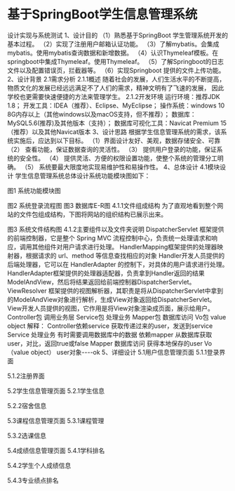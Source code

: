 # 基于SpringBoot学生信息管理系统

设计实现与系统测试
1、设计目的
（1）熟悉基于SpringBoot 学生管理系统开发的基本过程。
（2）实现了注册用户邮箱认证功能。
（3）了解mybatis。会集成mybatis。使用mybatis查询数据和新增数据。
（4）认识Thymeleaf模板。在springboot中集成Thymeleaf。使用Thymeleaf。
（5）了解Springboot的日志文件以及配置错误页，拦截器等。
（6）实现Springboot 提供的文件上传功能。
2、设计背景
2.1需求分析
2.1.1概述
随着社会的发展，人们生活水平的不断提高，物质文化的发展已经远远满足不了人们的需求，精神文明有了飞速的发展， 因此学校也更需要快速便捷的方法来管理学生。
2.1.2开发环境
运行环境：推荐JDK 1.8；
开发工具：IDEA（推荐）、Eclipse、MyEclipse；
操作系统：windows 10 8G内存以上（其他windows以及macOS支持，但不推荐）；
数据库：MySQL5.6(推荐)及其他版本（支持）；
数据库可视化工具：Navicat Premium 15（推荐）以及其他Navicat版本 
3、设计思路
根据学生信息管理系统的需求，该系统实施后，应达到以下目标。
（1）界面设计友好、美观，数据存储安全、可靠
（2） 查看功能，保证数据查询的灵活性。
（3） 提供用户登录的功能，保证系统的安全性。
（4） 提供灵活、方便的权限设置功能，使整个系统的管理分工明确。
（5） 系统要最大限度地实现易维护性和易操作性。 
4、总体设计
4.1模块设计
学生信息管理系统总体设计系统功能模块图如下：
 
图1  系统功能模块图
 
图2  系统登录流程图
图3  数据库E-R图
4.1.1文件组成结构
为了直观地看到整个网站的文件包组成结构，下图将网站的组织结构已展示出来。
 
图3  系统文件结构图
4.1.2主要组件以及文件夹说明
DispatcherServlet	框架提供的前端控制器，它是整个 Spring MVC 流程控制中心，负责统一处理请求和响应，调用其他组件对用户请求进行处理。
HandlerMapping框架提供的处理器映射器，根据请求的 url、method 等信息查找相应的对象
Handler开发人员提供的后端处理器，它可以在 HandlerAdapter 的控制下，对具体的用户请求进行处理。
HandlerAdapter框架提供的处理器适配器，负责拿到Handler返回的结果ModelAndView，然后将结果返回给前端控制器DispatcherServlet。
ViewResolver	框架提供的视图解析器，其职责是将从DispatcherServlet中拿到的ModelAndView对象进行解析，生成View对象返回给DispatcherServlet。
View开发人员提供的视图，它作用是将View对象渲染成页面，展示给用户。
Controller包 调用业务层
Service包 处理业务
Mapper包 数据库访问
Vo包 value object
解释：
Controller依赖service 获取传递过来的user，发送到service
Service 处理业务 有时需要调用数据库中的数据 依赖mapper 从数据库获取user，对比，返回true或false
Mapper 数据库访问 获得本地保存的user
Vo  （value object）  user对象----ok
5、详细设计
5.1用户信息管理页面
5.1.1登录界面
 
5.1.2注册界面
 

     
5.2学生信息管理页面
5.2.1学生信息
 
 
5.2.2宿舍信息
 


5.3课程信息管理页面
5.3.1课程管理
 
5.3.2选课信息
 


5.4成绩信息管理页面
5.4.1学科排名
 
5.4.2学生个人成绩信息
 
5.4.3专业绩点排名
